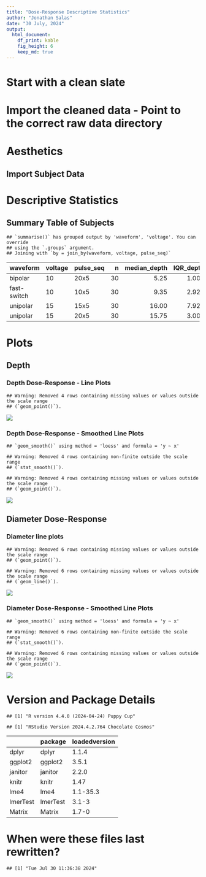 ```yaml
---
title: "Dose-Response Descriptive Statistics" 
author: "Jonathan Salas"
date: "30 July, 2024"
output: 
  html_document: 
    df_print: kable
    fig_height: 6
    keep_md: true
---
```




# Start with a clean slate



# Import the cleaned data - Point to the correct raw data directory



# Aesthetics



## Import Subject Data


# Descriptive Statistics

## Summary Table of Subjects 

```
## `summarise()` has grouped output by 'waveform', 'voltage'. You can override
## using the `.groups` argument.
## Joining with `by = join_by(waveform, voltage, pulse_seq)`
```

<div class="kable-table">

|waveform    |voltage |pulse_seq |  n| median_depth| IQR_depth| median_diameter| IQR_diameter| median_depth_per_width| IQR_depth_per_width|
|:-----------|:-------|:---------|--:|------------:|---------:|---------------:|------------:|----------------------:|-------------------:|
|bipolar     |10      |20x5      | 30|         5.25|     1.000|           17.35|        2.750|                   0.31|              0.0275|
|fast-switch |10      |10x5      | 30|         9.35|     2.925|           23.00|        1.075|                   0.41|              0.1225|
|unipolar    |15      |15x5      | 30|        16.00|     7.925|           41.00|       12.000|                   0.39|              0.0925|
|unipolar    |15      |20x5      | 30|        15.75|     3.000|           52.00|       12.400|                   0.33|              0.0400|

</div>

# Plots

## Depth

### Depth Dose-Response - Line Plots


```
## Warning: Removed 4 rows containing missing values or values outside the scale range
## (`geom_point()`).
```

![](step_3_descriptive_stats_files/figure-html/unnamed-chunk-5-1.png)<!-- -->

### Depth Dose-Response - Smoothed Line Plots


```
## `geom_smooth()` using method = 'loess' and formula = 'y ~ x'
```

```
## Warning: Removed 4 rows containing non-finite outside the scale range
## (`stat_smooth()`).
```

```
## Warning: Removed 4 rows containing missing values or values outside the scale range
## (`geom_point()`).
```

![](step_3_descriptive_stats_files/figure-html/unnamed-chunk-6-1.png)<!-- -->

## Diameter Dose-Response

### Diameter line plots 


```
## Warning: Removed 6 rows containing missing values or values outside the scale range
## (`geom_point()`).
```

```
## Warning: Removed 6 rows containing missing values or values outside the scale range
## (`geom_line()`).
```

![](step_3_descriptive_stats_files/figure-html/unnamed-chunk-7-1.png)<!-- -->

### Diameter Dose-Response - Smoothed Line Plots


```
## `geom_smooth()` using method = 'loess' and formula = 'y ~ x'
```

```
## Warning: Removed 6 rows containing non-finite outside the scale range
## (`stat_smooth()`).
```

```
## Warning: Removed 6 rows containing missing values or values outside the scale range
## (`geom_point()`).
```

![](step_3_descriptive_stats_files/figure-html/unnamed-chunk-8-1.png)<!-- -->

# Version and Package Details


```
## [1] "R version 4.4.0 (2024-04-24) Puppy Cup"
```

```
## [1] "RStudio Version 2024.4.2.764 Chocolate Cosmos"
```

<div class="kable-table">

|         |package  |loadedversion |
|:--------|:--------|:-------------|
|dplyr    |dplyr    |1.1.4         |
|ggplot2  |ggplot2  |3.5.1         |
|janitor  |janitor  |2.2.0         |
|knitr    |knitr    |1.47          |
|lme4     |lme4     |1.1-35.3      |
|lmerTest |lmerTest |3.1-3         |
|Matrix   |Matrix   |1.7-0         |

</div>

# When were these files last rewritten?


```
## [1] "Tue Jul 30 11:36:38 2024"
```
